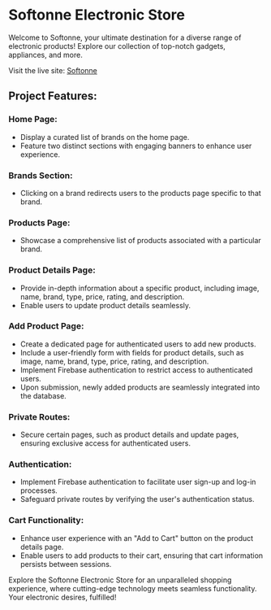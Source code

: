 # Softonne Electronic Store

Welcome to Softonne, your ultimate destination for a diverse range of electronic products! Explore our collection of top-notch gadgets, appliances, and more.

Visit the live site: [Softonne](https://elite-electro.web.app/)

## Project Features:

### Home Page:

- Display a curated list of brands on the home page.
- Feature two distinct sections with engaging banners to enhance user experience.

### Brands Section:

- Clicking on a brand redirects users to the products page specific to that brand.

### Products Page:

- Showcase a comprehensive list of products associated with a particular brand.

### Product Details Page:

- Provide in-depth information about a specific product, including image, name, brand, type, price, rating, and description.
- Enable users to update product details seamlessly.

### Add Product Page:

- Create a dedicated page for authenticated users to add new products.
- Include a user-friendly form with fields for product details, such as image, name, brand, type, price, rating, and description.
- Implement Firebase authentication to restrict access to authenticated users.
- Upon submission, newly added products are seamlessly integrated into the database.

### Private Routes:

- Secure certain pages, such as product details and update pages, ensuring exclusive access for authenticated users.

### Authentication:

- Implement Firebase authentication to facilitate user sign-up and log-in processes.
- Safeguard private routes by verifying the user's authentication status.

### Cart Functionality:

- Enhance user experience with an "Add to Cart" button on the product details page.
- Enable users to add products to their cart, ensuring that cart information persists between sessions.

Explore the Softonne Electronic Store for an unparalleled shopping experience, where cutting-edge technology meets seamless functionality. Your electronic desires, fulfilled!
